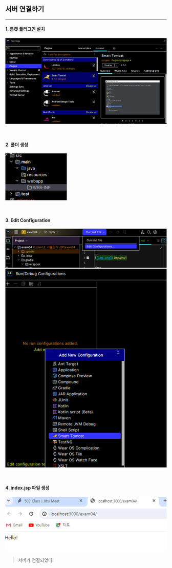 ## 서버 연결하기
___
#### 1. 톰캣 플러그인 설치
![img.png](img.png)

<br>

#### 2. 폴더 생성
![img_1.png](img_1.png)

<br>

#### 3. Edit Configuration
![img_2.png](img_2.png)
![img_3.png](img_3.png)

<br>

#### 4. index.jsp 파일 생성
![img_4.png](img_4.png)

> 서버가 연결되었다!

<br>
<br>
<br>


